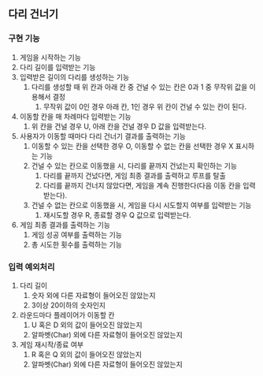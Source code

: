 ## 다리 건너기

### 구현 기능
1. 게임을 시작하는 기능
2. 다리 길이를 입력받는 기능
3. 입력받은 길이의 다리를 생성하는 기능
   1. 다리를 생성할 때 위 칸과 아래 칸 중 건널 수 있는 칸은 0과 1 중 무작위 값을 이용해서 결정
      1. 무작위 값이 0인 경우 아래 칸, 1인 경우 위 칸이 건널 수 있는 칸이 된다.
4. 이동할 칸을 매 차례마다 입력받는 기능
   1. 위 칸을 건널 경우 U, 아래 칸을 건널 경우 D 값을 입력받는다.
5. 사용자가 이동할 때마다 다리 건너기 결과를 출력하는 기능
   1. 이동할 수 있는 칸을 선택한 경우 O, 이동할 수 없는 칸을 선택한 경우 X 표시하는 기능
   2. 건널 수 있는 칸으로 이동했을 시, 다리를 끝까지 건넜는지 확인하는 기능
      1. 다리를 끝까지 건넜다면, 게임 최종 결과를 출력하고 루프를 탈출
      2. 다리를 끝까지 건너지 않았다면, 게임을 계속 진행한다(다음 이동 칸을 입력받는다).
   3. 건널 수 없는 칸으로 이동했을 시, 게임을 다시 시도할지 여부를 입력받는 기능
      1. 재시도할 경우 R, 종료할 경우 Q 값으로 입력받는다.
6. 게임 최종 결과를 출력하는 기능
   1. 게임 성공 여부를 출력하는 기능
   2. 총 시도한 횟수를 출력하는 기능

### 입력 예외처리
1. 다리 길이
    1. 숫자 외에 다른 자료형이 들어오진 않았는지
    2. 3이상 20이하의 숫자인지
2. 라운드마다 플레이어가 이동할 칸
    1. U 혹은 D 외의 값이 들어오진 않았는지
    2. 알파벳(Char) 외에 다른 자료형이 들어오진 않았는지
3. 게임 재시작/종료 여부
    1. R 혹은 Q 외의 값이 들어오진 않았는지
    2. 알파벳(Char) 외에 다른 자료형이 들어오진 않았는지

